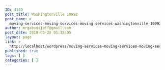 ```yaml
---
ID: 4140
post_title: Washingtonville 10992
post_name: >
  moving-services-moving-services-moving-services-washingtonville-10992
author: mrgabonijeff@gmail.com
post_date: 2018-03-28 01:38:05
layout: page
link: >
  http://localhost/wordpress/moving-services-moving-services-moving-services-washingtonville-10992/
published: true
tags: [ ]
categories: [ ]
---
```


